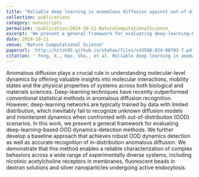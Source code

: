 ```yaml
---
title: "Reliable deep learning in anomalous diffusion against out-of-distribution dynamics"
collection: publications
category: manuscripts
permalink: /publication/2024-10-11-NatureComputationalScience
excerpt: 'We present a general framework for evaluating deep-learning-based OOD dynamics-detection methods. We further develop a baseline approach that achieves robust OOD dynamics detection as well as accurate recognition of in-distribution anomalous diffusion. We demonstrate that this method enables a reliable characterization of complex behaviors across a wide range of experimentally diverse systems.'
date: 2024-10-11
venue: 'Nature Computational Science'
paperurl: 'http://hitsh95.github.io/shahao/files/s43588-024-00703-7.pdf'
citation: ' Feng, X., Hao, Sha., et al. Reliable deep learning in anomalous diffusion against out-of-distribution dynamics. Nature Computational Science 4(2024).'
---
```


Anomalous diffusion plays a crucial rule in understanding molecular-level dynamics by offering valuable insights into molecular interactions, mobility states and the physical properties of systems across both biological and materials sciences. Deep-learning techniques have recently outperformed conventional statistical methods in anomalous diffusion recognition. However, deep-learning networks are typically trained by data with limited distribution, which inevitably fail to recognize unknown diffusion models and misinterpret dynamics when confronted with out-of-distribution (OOD) scenarios. In this work, we present a general framework for evaluating deep-learning-based OOD dynamics-detection methods. We further develop a baseline approach that achieves robust OOD dynamics detection as well as accurate recognition of in-distribution anomalous diffusion. We demonstrate that this method enables a reliable characterization of complex behaviors across a wide range of experimentally diverse systems, including nicotinic acetylcholine receptors in membranes, fluorescent beads in dextran solutions and silver nanoparticles undergoing active endocytosis.
